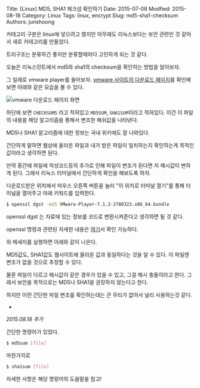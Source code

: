 Title: [Linux] MD5, SHA1 체크섬 확인하기
Date: 2015-07-08
Modfied: 2015-08-18
Category: Linux
Tags: linux, encrypt
Slug: md5-sha1-checksum
Authors: junshoong

카테고리 구분은 linux에 넣으려고 했지만 아무래도 리눅스보다는 보안 관련인 것 같아서 새로 카테고리를 만들었다.

트리구조는 분류하긴 좋지만 분류할때마다 고민하게 되는 것 같다.


오늘은 리눅스민트에서 md5와 sha1의 checksum을 확인하는 방법을 알아보자.

그 일례로 vmware player를 들어보자. [vmware 사이트의 다운로드 페이지](https://my.vmware.com/web/vmware/free#desktop_end_user_computing/vmware_player/7_0)를 확인해보면 아래와 같은 모습을 볼 수 있다.

![vmware 다운로드 페이지 화면](/images/2015-07-08/01.png)

하단에 보면 `CHECKSUMS` 라고 적혀있고 `MD5SUM`, `SHA1SUM`이라고 적혀있다. 이건 이 파일의 내용을 해당 알고리즘을 통해서 변조한 해쉬값을 나타낸다.

MD5나 SHA1 알고리즘에 대한 정보는 국내 위키에도 잘 나와있다.


간단하게 말하면 웹상에 올라온 파일과 내가 받은 파일이 일치하는지 확인하는게 목적인 값이라고 생각하면 된다.

만약 중간에 파일에 악성코드등의 추가로 인해 파일이 변조가 된다면 저 해시값이 변하게 된다. 그래서 리눅스 터미널에서 간단하게 확인을 해보도록 하자.


다운로드받은 위치에서 마우스 오른쪽 버튼을 눌러 "이 위치로 터미널 열기"를 통해 터미널을 열어주고 아래 키워드를 입력한다.

```bash
$ openssl dgst -md5 VMware-Player-7.1.2-2780323.x86_64.bundle
```

openssl dgst 는 자료에 있는 정보를 코드로 변환시켜준다고 생각하면 될 것 같다.

openssl 명령과 관련된 자세한 내용은 [여기](https://www.openssl.org/docs/apps/openssl.html)서 확인 가능하다.



위 메세지를 실행하면 아래와 같이 나온다.



MD5값도, SHA1값도 웹사이트에 올라온 값과 동일하다는 것을 알 수 있다. 이 파일엔 변조가 없을 것으로 추정할 수 있다.

물론 파일이 다르고 해시값이 같은 경우가 있을 수 있고, 그걸 해시 충돌이라고 한다. 그래서 보안을 목적으로는 MD5나 SHA1을 권장하지 않는다고 한다.

하지만 이런 간단한 파일 변조를 확인하는데는 큰 무리가 없어서 널리 사용하는것 같다.


+

_2015.08.18 추가_


간단한 명령어가 있었다.

```bash
$ md5sum [file]
```

마찬가지로

```bash
$ sha1sum [file]
```

자세한 사항은 해당 명렁어의 도움말을 참고!
